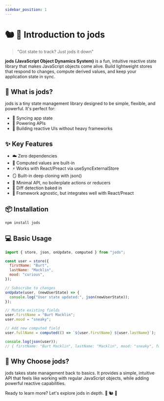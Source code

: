 ```yaml
---
sidebar_position: 1
---
```


# 🐿️ 🦆 Introduction to jods

> "Got state to track? Just jods it down"

**jods (JavaScript Object Dynamics System)** is a fun, intuitive reactive state library that makes JavaScript objects come alive. Build lightweight stores that respond to changes, compute derived values, and keep your application state in sync.

## 🤔 What is jods?

jods is a tiny state management library designed to be simple, flexible, and powerful. It's perfect for:

- 🔄 Syncing app state
- 🚀 Powering APIs
- 🎨 Building reactive UIs without heavy frameworks

## ✨ Key Features

- ☁️ Zero dependencies
- 🧠 Computed values are built-in
- ⚡ Works with React/Preact via useSyncExternalStore
- 🪞 Built-in deep cloning with json()
- 🧬 Minimal API, no boilerplate actions or reducers
- 🧪 Diff detection baked in
- 🧩 Framework agnostic, but integrates well with React/Preact

## 📦 Installation

```bash
npm install jods
```

## 💻 Basic Usage

```js
import { store, json, onUpdate, computed } from "jods";

const user = store({
  firstName: "Burt",
  lastName: "Macklin",
  mood: "curious",
});

// Subscribe to changes
onUpdate(user, (newUserState) => {
  console.log("User state updated:", json(newUserState));
});

// Mutate existing fields
user.firstName = "Burt Macklin";
user.mood = "sneaky";

// Add new computed field
user.fullName = computed(() => `${user.firstName} ${user.lastName}`);

console.log(json(user));
// { firstName: "Burt Macklin", lastName: "Macklin", mood: "sneaky", fullName: "Burt Macklin Macklin" }
```

## 🌟 Why Choose jods?

jods takes state management back to basics. It provides a simple, intuitive API that feels like working with regular JavaScript objects, while adding powerful reactive capabilities.

Ready to learn more? Let's explore jods in depth. 🚀 🐿️ 🦆
